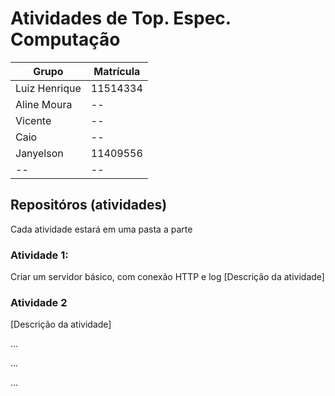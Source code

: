 # Atividades de Top. Espec. Computação

Grupo | Matrícula
--------- | ------
Luiz Henrique  | 11514334
Aline Moura  | --
Vicente  | -- 
Caio  | --
Janyelson | 11409556
-- | --

## Repositóros (atividades)

Cada atividade estará em uma pasta a parte

### Atividade 1:
Criar um servidor básico, com conexão HTTP e log 
[Descrição da atividade]

### Atividade 2
[Descrição da atividade]

...

...

...
